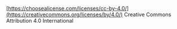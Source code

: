 [https://choosealicense.com/licenses/cc-by-4.0/](https://creativecommons.org/licenses/by/4.0/)
Creative Commons Attribution 4.0 International

